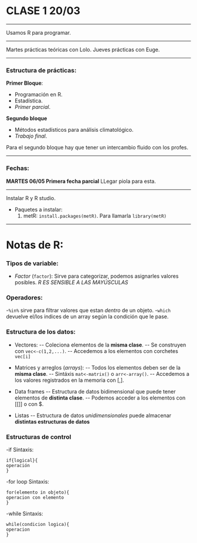 # CLASE 1 20/03
---

Usamos R para programar.

---

Martes prácticas teóricas con Lolo.
Jueves prácticas con Euge.

---

### Estructura de prácticas:
**Primer Bloque**:
- Programación en R.
- Estadística.
- *Primer parcial*.

**Segundo bloque**
- Métodos estadísticos para análisis climatológico.
- *Trabajo final*.

Para el segundo bloque hay que tener un intercambio fluido con los profes.

---

### Fechas:
**MARTES 06/05 Primera fecha parcial** LLegar piola para esta.

---
Instalar R y R studio.
- Paquetes a instalar:
	1. metR: `install.packages(metR)`. Para llamarla `library(metR)`


---
# Notas de R:
### Tipos de variable:
- *Factor* (`factor`): Sirve para categorizar, podemos asignarles valores posibles.
*R ES SENSIBLE A LAS MAYÚSCULAS*

### Operadores:
-`%in%` sirve para filtrar valores que estan *dentro* de un objeto.
-`which` devuelve el/los indices de un array según la condición que le pase.

### Estructura de los datos:
- Vectores: 
-- Coleciona elementos de la **misma clase**.
-- Se construyen con `vec<-c(1,2,...)`.
-- Accedemos a los elementos con corchetes `vec[i]`

- Matrices y arreglos (*arrays*):
-- Todos los elementos deben ser de la **misma clase**.
-- Sintáxis `mat<-matrix()` o `arr<-array()`.
-- Accedemos a los valores registrados en la memoria con [,].

- Data frames
-- Estructura de datos bidimensional que puede tener elementos de **distinta clase**.
-- Podemos acceder a los elementos con [[]] o con $.

- Listas
-- Estructura de datos *unidimensionales* puede almacenar **distintas estructuras de datos**

### Estructuras de control
-if
Sintaxis:
```
if{logical}{
operación
}
```
-for loop
Sintaxis:
```
for(elemento in objeto){
operacion con elemento
}
```
-while
Sintaxis:
```
while(condicion logica){
operacion
}
```

